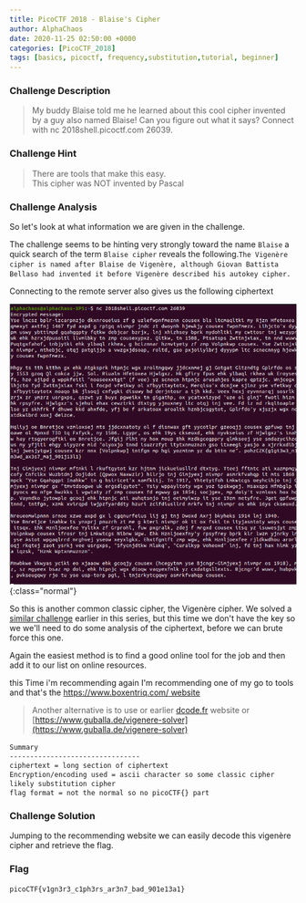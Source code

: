 ```yaml
---
title: PicoCTF 2018 - Blaise's Cipher
author: AlphaChaos
date: 2020-11-25 02:50:00 +0000
categories: [PicoCTF_2018]
tags: [basics, picoctf, frequency,substitution,tutorial, beginner]     # TAG names should always be lowercase
---
```


### Challenge Description

> My buddy Blaise told me he learned about this cool cipher invented by a guy also named Blaise! Can you figure out what it says? Connect with nc 2018shell.picoctf.com 26039.

### Challenge Hint

> There are tools that make this easy.  
> This cipher was NOT invented by Pascal

### Challenge Analysis

So let's look at what information we are given in the challenge.  

The challenge seems to be hinting very strongly toward the name `Blaise` a quick search of the term `Blaise cipher` reveals the following.`The Vigenère cipher is named after Blaise de Vigenère, although Giovan Battista Bellaso had invented it before Vigenère described his autokey cipher.`

Connecting to the remote server also gives us the following ciphertext

![remote server](../../assets/challs/picoctf2018/blaise_connect.png){:class="normal"}

So this is another common classic cipher, the Vigenère cipher. We solved a [similar challenge](2020-11-25-crypto-warmup-1.md) earlier in this series, but this time we don't have the key so we we'll need to do some analysis of the ciphertext, before we can brute force this one.

Again the easiest method is to find a good online tool for the job and then add it to our list on online resources.

this Time i'm recommending again I'm recommending one of my go to tools and that's the [https://www.boxentriq.com/ website](https://www.boxentriq.com/code-breaking/vigenere-cipher)

> Another alternative is to use or earlier [dcode.fr](https://dcode.fr) website or  
[https://www.guballa.de/vigenere-solver](https://www.guballa.de/vigenere-solver)

```commmon
Summary
--------------------------------
ciphertext = long section of ciphertext
Encryption/encoding used = ascii character so some classic cipher likely substitution cipher
flag format = not the normal so no picoCTF{} part
```

### Challenge Solution

Jumping to the recommending website we can easily decode this vigenère cipher and retrieve the flag.

### Flag

`picoCTF{v1gn3r3_c1ph3rs_ar3n7_bad_901e13a1}`
